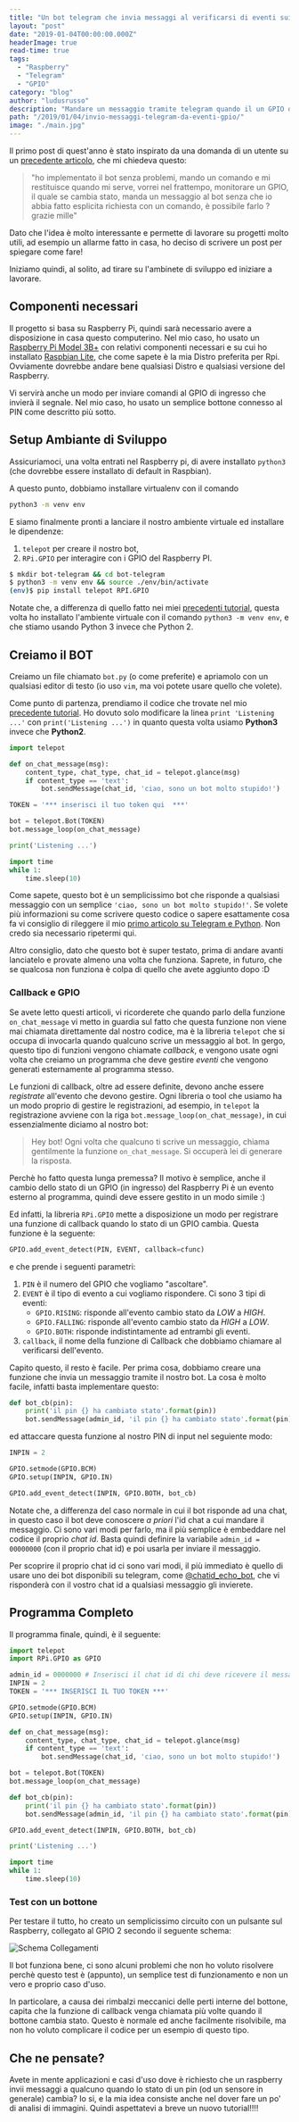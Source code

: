 ```yaml
---
title: "Un bot telegram che invia messaggi al verificarsi di eventi sui GPIO del Raspberry Pi"
layout: "post"
date: "2019-01-04T00:00:00.000Z"
headerImage: true
read-time: true
tags:
  - "Raspberry"
  - "Telegram"
  - "GPIO"
category: "blog"
author: "ludusrusso"
description: "Mandare un messaggio tramite telegram quando il un GPIO del Raspberry cambia stato è possibile, ecco come!"
path: "/2019/01/04/invio-messaggi-telegram-da-eventi-gpio/"
image: "./main.jpg"
---
```


Il primo post di quest'anno è stato inspirato da una domanda di un utente su un [precedente articolo](https://www.ludusrusso.dev/2017/10/29/bot-telegram-telepot-2), che mi chiedeva questo:

> "ho implementato il bot senza problemi, mando un comando e mi restituisce quando mi serve, vorrei nel frattempo, monitorare un GPIO, il quale se cambia stato, manda un messaggio al bot senza che io abbia fatto esplicita richiesta con un comando, è possibile farlo ? grazie mille"

Dato che l'idea è molto interessante e permette di lavorare su progetti molto utili, ad esempio un allarme fatto in casa, ho deciso di scrivere un post per spiegare come fare!

Iniziamo quindi, al solito, ad tirare su l'ambinete di sviluppo ed iniziare a lavorare.

## Componenti necessari

Il progetto si basa su Raspberry Pi, quindi sarà necessario avere a disposizione in casa questo computerino. Nel mio caso, ho usato un [Raspberry Pi Model 3B+](https://amzn.to/2R4LoCQ) con relativi componenti necessari e su cui ho installato [Raspbian Lite](https://www.raspberrypi.org/downloads/raspbian/), che come sapete è la mia Distro preferita per Rpi. Ovviamente dovrebbe andare bene qualsiasi Distro e qualsiasi versione del Raspberry.

Vi servirà anche un modo per inviare comandi al GPIO di ingresso che invierà il segnale. Nel mio caso, ho usato un semplice bottone connesso al PIN come descritto più sotto.

## Setup Ambiante di Sviluppo

Assicuriamoci, una volta entrati nel Raspberry pi, di avere installato `python3` (che dovrebbe essere installato di default in Raspbian).

A questo punto, dobbiamo installare virtualenv con il comando

```bash
python3 -m venv env
```

E siamo finalmente pronti a lanciare il nostro ambiente virtuale ed installare le dipendenze:

1. `telepot` per creare il nostro bot,
2. `RPi.GPIO` per interagire con i GPIO del Raspberry PI.

```bash
$ mkdir bot-telegram && cd bot-telegram
$ python3 -m venv env && source ./env/bin/activate
(env)$ pip install telepot RPI.GPIO
```

Notate che, a differenza di quello fatto nei miei [precedenti tutorial](https://www.ludusrusso.dev/2017/04/27/implementiamo-un-bot-telegram-con-python), questa volta ho installato l'ambiente virtuale con il comando `python3 -m venv env`, e che stiamo usando Python 3 invece che Python 2.

## Creiamo il BOT

Creiamo un file chiamato `bot.py` (o come preferite) e apriamolo con un qualsiasi editor di testo (io uso `vim`, ma voi potete usare quello che volete).

Come punto di partenza, prendiamo il codice che trovate nel mio [precedente tutorial](https://www.ludusrusso.dev/2017/04/27/implementiamo-un-bot-telegram-con-python). Ho dovuto solo modificare la linea `print 'Listening ...'` con `print('Listening ...')` in quanto questa volta usiamo **Python3** invece che **Python2**.

```python
import telepot

def on_chat_message(msg):
    content_type, chat_type, chat_id = telepot.glance(msg)
    if content_type == 'text':
        bot.sendMessage(chat_id, 'ciao, sono un bot molto stupido!')

TOKEN = '*** inserisci il tuo token qui  ***'

bot = telepot.Bot(TOKEN)
bot.message_loop(on_chat_message)

print('Listening ...')

import time
while 1:
    time.sleep(10)
```

Come sapete, questo bot è un semplicissimo bot che risponde a qualsiasi messaggio con un semplice `'ciao, sono un bot molto stupido!'`. Se volete più informazioni su come scrivere questo codice o sapere esattamente cosa fa vi consiglio di rileggere il mio [primo articolo su Telegram e Python](https://www.ludusrusso.dev/2017/04/27/implementiamo-un-bot-telegram-con-python). Non credo sia necessario ripetermi qui.

Altro consiglio, dato che questo bot è super testato, prima di andare avanti lanciatelo e provate almeno una volta che funziona. Saprete, in futuro, che se qualcosa non funziona è colpa di quello che avete aggiunto dopo :D

### Callback e GPIO

Se avete letto questi articoli, vi ricorderete che quando parlo della funzione `on_chat_message` vi metto in guardia sul fatto che questa funzione non viene mai chiamata direttamente dal nostro codice, ma è la libreria `telepot` che si occupa di invocarla quando qualcuno scrive un messaggio al bot. In gergo, questo tipo di funzioni vengono chiamate _callback_, e vengono usate ogni volta che creiamo un programma che deve gestire _eventi_ che vengono generati esternamente al programma stesso.

Le funzioni di callback, oltre ad essere definite, devono anche essere _registrate_ all'evento che devono gestire. Ogni libreria o tool che usiamo ha un modo proprio di gestire le registrazioni, ad esempio, in `telepot` la registrazione avviene con la riga `bot.message_loop(on_chat_message)`, in cui essenzialmente diciamo al nostro bot:

> Hey bot! Ogni volta che qualcuno ti scrive un messaggio, chiama gentilmente la funzione `on_chat_message`. Si occuperà lei di generare la risposta.

Perchè ho fatto questa lunga premessa? Il motivo è semplice, anche il cambio dello stato di un GPIO (in ingresso) del Raspberry Pi è un evento esterno al programma, quindi deve essere gestito in un modo simile :)

Ed infatti, la libreria `RPi.GPIO` mette a disposizione un modo per registrare una funzione di callback quando lo stato di un GPIO cambia. Questa funzione è la seguente:

```python
GPIO.add_event_detect(PIN, EVENT, callback=cfunc)
```

e che prende i seguenti parametri:

1. `PIN` è il numero del GPIO che vogliamo "ascoltare".
2. `EVENT` è il tipo di evento a cui vogliamo rispondere. Ci sono 3 tipi di eventi:
   - `GPIO.RISING`: risponde all'evento cambio stato da _LOW_ a _HIGH_.
   - `GPIO.FALLING`: risponde all'evento cambio stato da _HIGH_ a _LOW_.
   - `GPIO.BOTH`: risponde indistintamente ad entrambi gli eventi.
3. `callback`, il nome della funzione di Callback che dobbiamo chiamare al verificarsi dell'evento.

Capito questo, il resto è facile. Per prima cosa, dobbiamo creare una funzione che invia un messaggio tramite il nostro bot. La cosa è molto facile, infatti basta implementare questo:

```python
def bot_cb(pin):
    print('il pin {} ha cambiato stato'.format(pin))
    bot.sendMessage(admin_id, 'il pin {} ha cambiato stato'.format(pin))
```

ed attaccare questa funzione al nostro PIN di input nel seguiente modo:

```python
INPIN = 2

GPIO.setmode(GPIO.BCM)
GPIO.setup(INPIN, GPIO.IN)

GPIO.add_event_detect(INPIN, GPIO.BOTH, bot_cb)
```

Notate che, a differenza del caso normale in cui il bot risponde ad una chat, in questo caso il bot deve conoscere _a priori_ l'id chat a cui mandare il messaggio. Ci sono vari modi per farlo, ma il più semplice è embeddare nel codice il proprio _chat id_. Basta quindi definire la variabile `admin_id = 00000000` (con il proprio chat id) e poi usarla per inviare il messaggio.

Per scoprire il proprio chat id ci sono vari modi, il più immediato è quello di usare uno dei bot disponibili su telegram, come [@chatid_echo_bot](https://t.me/chatid_echo_bot), che vi risponderà con il vostro chat id a qualsiasi messaggio gli invierete.

## Programma Completo

Il programma finale, quindi, è il seguente:

```python
import telepot
import RPi.GPIO as GPIO

admin_id = 0000000 # Inserisci il chat id di chi deve ricevere il messagio
INPIN = 2
TOKEN = '*** INSERISCI IL TUO TOKEN ***'

GPIO.setmode(GPIO.BCM)
GPIO.setup(INPIN, GPIO.IN)

def on_chat_message(msg):
    content_type, chat_type, chat_id = telepot.glance(msg)
    if content_type == 'text':
        bot.sendMessage(chat_id, 'ciao, sono un bot molto stupido!')

bot = telepot.Bot(TOKEN)
bot.message_loop(on_chat_message)

def bot_cb(pin):
    print('il pin {} ha cambiato stato'.format(pin))
    bot.sendMessage(admin_id, 'il pin {} ha cambiato stato'.format(pin))

GPIO.add_event_detect(INPIN, GPIO.BOTH, bot_cb)

print('Listening ...')

import time
while 1:
    time.sleep(10)
```

### Test con un bottone

Per testare il tutto, ho creato un semplicissimo circuito con un pulsante sul Raspberry, collegato al GPIO 2 secondo il seguente schema:

![Schema Collegamenti](./button.png)

Il bot funziona bene, ci sono alcuni problemi che non ho voluto risolvere perchè questo test è (appunto), un semplice test di funzionamento e non un vero e proprio caso d'uso.

In particolare, a causa dei rimbalzi meccanici delle perti interne del bottone, capita che la funzione di callback venga chiamata più volte quando il bottone cambia stato. Questo è normale ed anche facilmente risolvibile, ma non ho voluto complicare il codice per un esempio di questo tipo.

## Che ne pensate?

Avete in mente applicazioni e casi d'uso dove è richiesto che un raspberry invii messaggi a qualcuno quando lo stato di un pin (od un sensore in generale) cambia? Io si, e la mia idea consiste anche nel dover fare un po' di analisi di immagini. Quindi aspettatevi a breve un nuovo tutorial!!!!
